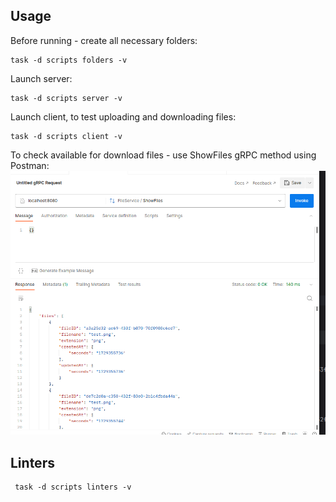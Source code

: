 ## Usage

Before running - create all necessary folders:
```shell
task -d scripts folders -v
```

Launch server:
```shell
task -d scripts server -v
```

Launch client, to test uploading and downloading files:
```shell
task -d scripts client -v
```

To check available for download files - use ShowFiles gRPC method using Postman:
![show_files_example.png](assets/images/show_files_example.png)

## Linters

```shell
 task -d scripts linters -v
```
